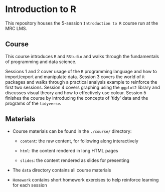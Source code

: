 # Introduction to R

This repository houses the 5-session `Introduction to R` course run at the MRC LMS. 

## Course

This course introduces `R` and `RStudio` and walks through the fundamentals of 
programming and data science.

Sessions 1 and 2 cover usage of the `R` programming language and how to import/export 
and manipulate data. Session 3 covers the world of `R` packages and walks through 
a practical analysis example to reinforce the first two sessions. Session 4 covers 
graphing using the `ggplot2` library and discusses visual theory and how to effectively
use colour. Session 5 finishes the course by introducing the concepts of 'tidy' 
data and the programs of the `tidyverse`.

## Materials

- Course materials can be found in the `./course/` directory:

  * `content`: the raw content, for following along interactively

  * `html`: the content rendered in long HTML pages

  * `slides`: the content rendered as slides for presenting

- The `data` directory contains all course materials

- `Homework` contains short homework exercises to help reinforce learning for each 
  session
